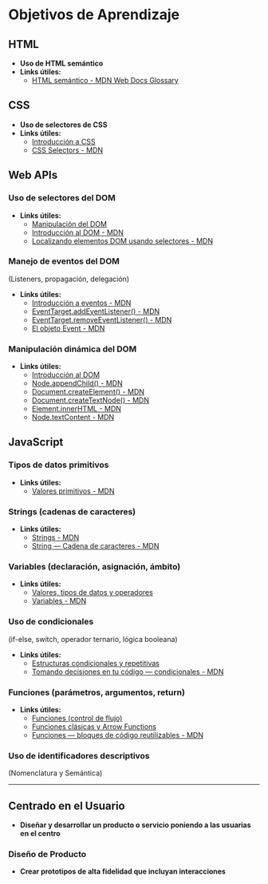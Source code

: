 # Objetivos de Aprendizaje

## HTML

- **Uso de HTML semántico**
- **Links útiles:**
  - [HTML semántico - MDN Web Docs Glossary](https://developer.mozilla.org/es/docs/Glossary/Semantics)

## CSS

- **Uso de selectores de CSS**
- **Links útiles:**
  - [Introducción a CSS](https://developer.mozilla.org/es/docs/Web/CSS)
  - [CSS Selectors - MDN](https://developer.mozilla.org/es/docs/Web/CSS/CSS_Selectors)

## Web APIs

### Uso de selectores del DOM
- **Links útiles:**
  - [Manipulación del DOM](https://developer.mozilla.org/es/docs/Web/API/Document_Object_Model)
  - [Introducción al DOM - MDN](https://developer.mozilla.org/es/docs/Web/API/Document_Object_Model/Introduction)
  - [Localizando elementos DOM usando selectores - MDN](https://developer.mozilla.org/es/docs/Web/API/Document/querySelector)

### Manejo de eventos del DOM
(Listeners, propagación, delegación)
- **Links útiles:**
  - [Introducción a eventos - MDN](https://developer.mozilla.org/es/docs/Learn/JavaScript/Building_blocks/Events)
  - [EventTarget.addEventListener() - MDN](https://developer.mozilla.org/es/docs/Web/API/EventTarget/addEventListener)
  - [EventTarget.removeEventListener() - MDN](https://developer.mozilla.org/es/docs/Web/API/EventTarget/removeEventListener)
  - [El objeto Event - MDN](https://developer.mozilla.org/es/docs/Web/API/Event)

### Manipulación dinámica del DOM
- **Links útiles:**
  - [Introducción al DOM](https://developer.mozilla.org/es/docs/Web/API/Document_Object_Model/Introduction)
  - [Node.appendChild() - MDN](https://developer.mozilla.org/es/docs/Web/API/Node/appendChild)
  - [Document.createElement() - MDN](https://developer.mozilla.org/es/docs/Web/API/Document/createElement)
  - [Document.createTextNode() - MDN](https://developer.mozilla.org/es/docs/Web/API/Document/createTextNode)
  - [Element.innerHTML - MDN](https://developer.mozilla.org/es/docs/Web/API/Element/innerHTML)
  - [Node.textContent - MDN](https://developer.mozilla.org/es/docs/Web/API/Node/textContent)

## JavaScript

### Tipos de datos primitivos
- **Links útiles:**
  - [Valores primitivos - MDN](https://developer.mozilla.org/es/docs/Glossary/Primitive)

### Strings (cadenas de caracteres)
- **Links útiles:**
  - [Strings - MDN](https://developer.mozilla.org/es/docs/Web/JavaScript/Reference/Global_Objects/String)
  - [String — Cadena de caracteres - MDN](https://developer.mozilla.org/es/docs/Web/JavaScript/Reference/Global_Objects/String)

### Variables (declaración, asignación, ámbito)
- **Links útiles:**
  - [Valores, tipos de datos y operadores](https://developer.mozilla.org/es/docs/Learn/JavaScript/First_steps/Variables)
  - [Variables - MDN](https://developer.mozilla.org/es/docs/Web/JavaScript/Guide/Grammar_and_types#declaraci%C3%B3n_de_variables)

### Uso de condicionales
(if-else, switch, operador ternario, lógica booleana)
- **Links útiles:**
  - [Estructuras condicionales y repetitivas](https://developer.mozilla.org/es/docs/Learn/JavaScript/Building_blocks/conditionals)
  - [Tomando decisiones en tu código — condicionales - MDN](https://developer.mozilla.org/es/docs/Learn/JavaScript/Building_blocks/conditionals)

### Funciones (parámetros, argumentos, return)
- **Links útiles:**
  - [Funciones (control de flujo)](https://developer.mozilla.org/es/docs/Web/JavaScript/Guide/Functions)
  - [Funciones clásicas y Arrow Functions](https://developer.mozilla.org/es/docs/Web/JavaScript/Reference/Functions)
  - [Funciones — bloques de código reutilizables - MDN](https://developer.mozilla.org/es/docs/Learn/JavaScript/Building_blocks/Functions)

### Uso de identificadores descriptivos
(Nomenclatura y Semántica)

---

## Centrado en el Usuario

- **Diseñar y desarrollar un producto o servicio poniendo a las usuarias en el centro**

### Diseño de Producto

- **Crear prototipos de alta fidelidad que incluyan interacciones**
